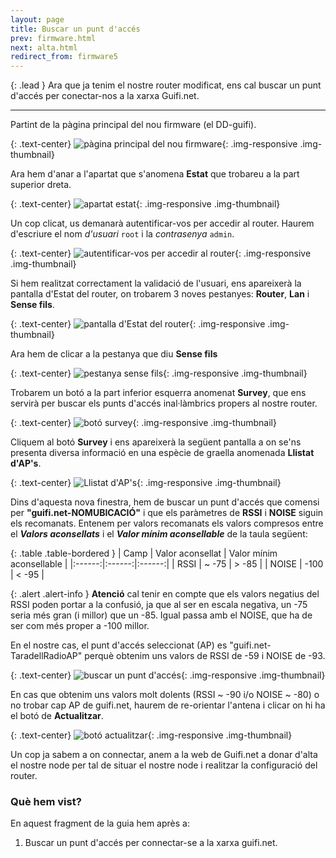 ```yaml
---
layout: page
title: Buscar un punt d'accés
prev: firmware.html
next: alta.html
redirect_from: firmware5
---
```


{: .lead }
Ara que ja tenim el nostre router modificat, ens cal buscar un punt d'accés per conectar-nos a la xarxa Guifi.net.

---

Partint de la pàgina principal del nou firmware (el DD-guifi).

{: .text-center}
![pàgina principal del nou firmware](img/ap/01.jpg "pàgina principal del nou firmware"){: .img-responsive .img-thumbnail}

Ara hem d'anar a l'apartat que s'anomena **Estat** que trobareu a la part superior dreta.

{: .text-center}
![apartat estat](img/ap/02.jpg "apartat estat"){: .img-responsive .img-thumbnail}

Un cop clicat, us demanarà autentificar-vos per accedir al router. Haurem d'escriure el nom *d'usuari* `root` i la *contrasenya* `admin`.

{: .text-center}
![autentificar-vos per accedir al router](img/ap/03.jpg "autentificar-vos per accedir al router"){: .img-responsive .img-thumbnail}

Si hem realitzat correctament la validació de l'usuari, ens apareixerà la pantalla d'Estat del router, on trobarem 3 noves pestanyes: **Router**, **Lan** i **Sense fils**.

{: .text-center}
![pantalla d'Estat del router](img/ap/04.jpg "pantalla d'Estat del router"){: .img-responsive .img-thumbnail}

Ara hem de clicar a la pestanya que diu **Sense fils**

{: .text-center}
![pestanya sense fils](img/ap/05.jpg "pestanya sense fils"){: .img-responsive .img-thumbnail}

Trobarem un botó a la part inferior esquerra anomenat **Survey**, que ens servirà per buscar els punts d'accés inal·làmbrics propers al nostre router.

{: .text-center}
![botó survey](img/ap/06.jpg "botó survey"){: .img-responsive .img-thumbnail}

Cliquem al botó **Survey** i ens apareixerà la següent pantalla a on se'ns presenta diversa informació en una espècie de graella anomenada **Llistat d'AP's**.

{: .text-center}
![Llistat d'AP's](img/ap/07.jpg "Llistat d'AP's"){: .img-responsive .img-thumbnail}

Dins d'aquesta nova finestra, hem de buscar un punt d'accés que comensi per **"guifi.net-NOMUBICACIÓ"** i que els paràmetres de **RSSI** i **NOISE** siguin els recomanats. Entenem per valors recomanats els valors compresos entre el ***Valors aconsellats*** i el ***Valor mínim aconsellable*** de la taula següent:

{: .table .table-bordered }
| Camp | Valor aconsellat | Valor mínim aconsellable |
|:------:|:------:|:------:|
| RSSI   | ~ -75  | > -85  |
| NOISE  | -100   | < -95  |

{: .alert .alert-info }
**Atenció** cal tenir en compte que els valors negatius del RSSI poden portar a la confusió, ja que al ser en escala negativa, un -75 seria més gran (i millor) que un -85. Igual passa amb el NOISE, que ha de ser com més proper a -100 millor.

En el nostre cas, el punt d'accés seleccionat (AP) es "guifi.net-TaradellRadioAP" perquè obtenim uns valors de RSSI de -59 i NOISE de -93.

{: .text-center}
![buscar un punt d'accés](img/ap/08.jpg "buscar un punt d'accés"){: .img-responsive .img-thumbnail}

En cas que obtenim uns valors molt dolents (RSSI ~ -90 i/o NOISE ~ -80) o no trobar cap AP de guifi.net, haurem de re-orientar l'antena i clicar on hi ha el botó de **Actualitzar**.

{: .text-center}
![botó actualitzar](img/ap/09.jpg "botó actualitzar"){: .img-responsive .img-thumbnail}

Un cop ja sabem a on connectar, anem a la web de Guifi.net a donar d'alta el nostre node per tal de situar el nostre node i realitzar la configuració del router.

### Què hem vist?

En aquest fragment de la guia hem après a:

1. Buscar un punt d'accés per connectar-se a la xarxa guifi.net.
